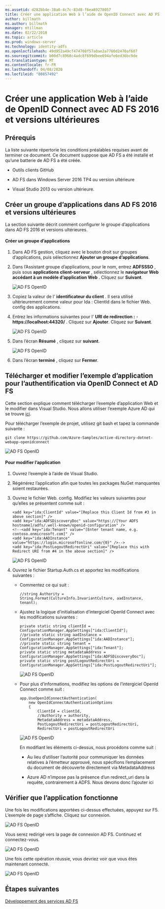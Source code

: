 ```yaml
---
ms.assetid: d282bb4e-38a0-4c7c-83d8-f6ea89278057
title: Créer une application Web à l’aide de OpenID Connect avec AD FS 2016 et versions ultérieures
author: billmath
ms.author: billmath
manager: mtillman
ms.date: 02/22/2018
ms.topic: article
ms.prod: windows-server
ms.technology: identity-adfs
ms.openlocfilehash: 49d952a49cf474708f57a0ae2a7760d2470af607
ms.sourcegitcommit: b00d7c8968c4adc8f699dbee694afe6ed36bc9de
ms.translationtype: MT
ms.contentlocale: fr-FR
ms.lasthandoff: 04/08/2020
ms.locfileid: "80857492"
---
```

# <a name="build-a-web-application-using-openid-connect-with-ad-fs-2016-and-later"></a>Créer une application Web à l’aide de OpenID Connect avec AD FS 2016 et versions ultérieures

## <a name="pre-requisites"></a>Prérequis  
La liste suivante répertorie les conditions préalables requises avant de terminer ce document. Ce document suppose que AD FS a été installé et qu’une batterie de AD FS a été créée.  

-   Outils clients GitHub  

-   AD FS dans Windows Server 2016 TP4 ou version ultérieure  

-   Visual Studio 2013 ou version ultérieure.  

## <a name="create-an-application-group-in-ad-fs-2016-and-later"></a>Créer un groupe d’applications dans AD FS 2016 et versions ultérieures
La section suivante décrit comment configurer le groupe d’applications dans AD FS 2016 et versions ultérieures.  

#### <a name="create-application-group"></a>Créer un groupe d’applications  

1.  Dans AD FS gestion, cliquez avec le bouton droit sur groupes d’applications, puis sélectionnez **Ajouter un groupe d’applications**.  

2.  Dans l’Assistant groupe d’applications, pour le nom, entrez **ADFSSSO** , puis sous **applications client-serveur** , sélectionnez le **navigateur Web accédant à un modèle d’application Web** .  Cliquez sur **Suivant**.

    ![AD FS OpenID](media/Enabling-OpenId-Connect-with-AD-FS-2016/AD_FS_OpenID_1.PNG)  

3.  Copiez la valeur de l' **identificateur du client** .  Il sera utilisé ultérieurement comme valeur pour Ida : ClientId dans le fichier Web. config des applications.  

4.  Entrez les informations suivantes pour l' **URI de redirection :**  -  **https://localhost:44320/** .  Cliquez sur **Ajouter**. Cliquez sur **Suivant**.  

    ![AD FS OpenID](media/Enabling-OpenId-Connect-with-AD-FS-2016/AD_FS_OpenID_2.PNG)  

5.  Dans l’écran **Résumé** , cliquez sur **suivant**.  

    ![AD FS OpenID](media/Enabling-OpenId-Connect-with-AD-FS-2016/AD_FS_OpenID_3.PNG)

6.  Dans l’écran **terminé** , cliquez sur **Fermer**.  

## <a name="download-and-modify-sample-application-to-authenticate-via-openid-connect-and-ad-fs"></a>Télécharger et modifier l’exemple d’application pour l’authentification via OpenID Connect et AD FS  
Cette section explique comment télécharger l’exemple d’application Web et le modifier dans Visual Studio.   Nous allons utiliser l’exemple Azure AD qui se trouve [ici](https://github.com/Azure-Samples/active-directory-dotnet-webapp-openidconnect).  

Pour télécharger l’exemple de projet, utilisez git bash et tapez la commande suivante :  

```  
git clone https://github.com/Azure-Samples/active-directory-dotnet-webapp-openidconnect  
```  

![AD FS OpenID](media/Enabling-OpenId-Connect-with-AD-FS-2016/AD_FS_OpenID_8.PNG)  

#### <a name="to-modify-the-app"></a>Pour modifier l’application  

1.  Ouvrez l’exemple à l’aide de Visual Studio.  

2.  Régénérez l’application afin que toutes les packages NuGet manquantes soient restaurées.  

3.  Ouvrez le fichier Web. config.  Modifiez les valeurs suivantes pour qu’elles se présentent comme suit :  

    ```  
    <add key="ida:ClientId" value="[Replace this Client Id from #3 in above section]" />  
    <add key="ida:ADFSDiscoveryDoc" value="https://[Your ADFS hostname]/adfs/.well-known/openid-configuration" />  
    <!--<add key="ida:Tenant" value="[Enter tenant name, e.g. contoso.onmicrosoft.com]" />      
    <add key="ida:AADInstance" value="https://login.microsoftonline.com/{0}" />-->  
    <add key="ida:PostLogoutRedirectUri" value="[Replace this with Redirect URI from #4 in the above section]" />  
    ```  

    ![AD FS OpenID](media/Enabling-OpenId-Connect-with-AD-FS-2016/AD_FS_OpenID_9.PNG)  

4.  Ouvrez le fichier Startup.Auth.cs et apportez les modifications suivantes :  

    -   Commentez ce qui suit :  

        ```  
        //string Authority = String.Format(CultureInfo.InvariantCulture, aadInstance, tenant);  
        ```  

    -   Ajustez la logique d’initialisation d’intergiciel OpenId Connect avec les modifications suivantes :  

        ```  
        private static string clientId = ConfigurationManager.AppSettings["ida:ClientId"];  
        //private static string aadInstance = ConfigurationManager.AppSettings["ida:AADInstance"];  
        //private static string tenant = ConfigurationManager.AppSettings["ida:Tenant"];  
        private static string metadataAddress = ConfigurationManager.AppSettings["ida:ADFSDiscoveryDoc"];  
        private static string postLogoutRedirectUri = ConfigurationManager.AppSettings["ida:PostLogoutRedirectUri"];  
        ```  

        ![AD FS OpenID](media/Enabling-OpenId-Connect-with-AD-FS-2016/AD_FS_OpenID_10.PNG)  

    -   Pour plus d’informations, modifiez les options de l’intergiciel OpenId Connect comme suit :  

        ```  
        app.UseOpenIdConnectAuthentication(  
            new OpenIdConnectAuthenticationOptions  
            {  
                ClientId = clientId,  
                //Authority = authority,  
                MetadataAddress = metadataAddress,  
                PostLogoutRedirectUri = postLogoutRedirectUri,
                RedirectUri = postLogoutRedirectUri
        ```  

        ![AD FS OpenID](media/Enabling-OpenId-Connect-with-AD-FS-2016/AD_FS_OpenID_11.PNG)  

        En modifiant les éléments ci-dessus, nous procédons comme suit :  

        -   Au lieu d’utiliser l’autorité pour communiquer les données relatives à l’émetteur approuvé, nous spécifions l’emplacement du document de découverte directement via MetadataAddress  

        -   Azure AD n’impose pas la présence d’un redirect_uri dans la requête, contrairement à ADFS. Nous devons donc l’ajouter ici  

## <a name="verify-the-app-is-working"></a>Vérifier que l’application fonctionne  
Une fois les modifications apportées ci-dessus effectuées, appuyez sur F5.  L’exemple de page s’affiche.  Cliquez sur connexion.  

![AD FS OpenID](media/Enabling-OpenId-Connect-with-AD-FS-2016/AD_FS_OpenID_12.PNG)  

Vous serez redirigé vers la page de connexion AD FS.  Continuez et connectez-vous.  

![AD FS OpenID](media/Enabling-OpenId-Connect-with-AD-FS-2016/AD_FS_OpenID_13.PNG)  

Une fois cette opération réussie, vous devriez voir que vous êtes maintenant connecté.  

![AD FS OpenID](media/Enabling-OpenId-Connect-with-AD-FS-2016/AD_FS_OpenID_14.PNG)  

## <a name="next-steps"></a>Étapes suivantes
[Développement des services AD FS](../../ad-fs/AD-FS-Development.md)  
